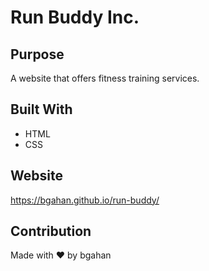 # Run Buddy Inc.

## Purpose
A website that offers fitness training services.

## Built With
* HTML
* CSS

## Website
https://bgahan.github.io/run-buddy/

## Contribution
Made with ❤️ by bgahan
